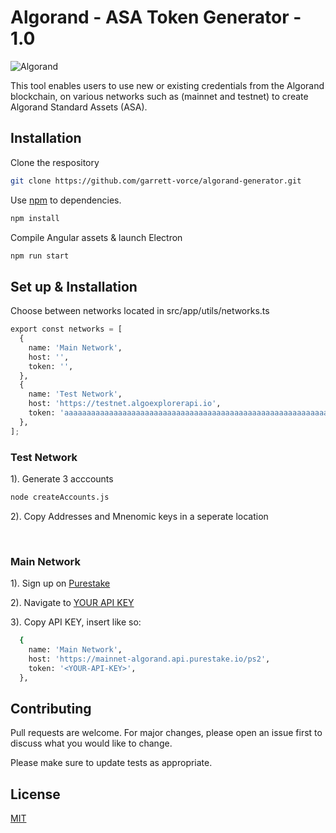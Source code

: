 # Algorand - ASA Token Generator - 1.0

![Algorand](https://www.algorand.com/assets/media-kit/logos/full/png/algorand_full_logo_white.png)

This tool enables users to use new or existing credentials from the Algorand blockchain, on various networks such as (mainnet and testnet) to create Algorand Standard Assets (ASA).

## Installation

Clone the respository

```bash
git clone https://github.com/garrett-vorce/algorand-generator.git
```

Use [npm](https://www.npmjs.com/) to dependencies.

```bash
npm install
```

Compile Angular assets & launch Electron

```bash
npm run start
```

## Set up & Installation

Choose between networks located in src/app/utils/networks.ts

```python
export const networks = [
  {
    name: 'Main Network',
    host: '',
    token: '',
  },
  {
    name: 'Test Network',
    host: 'https://testnet.algoexplorerapi.io',
    token: 'aaaaaaaaaaaaaaaaaaaaaaaaaaaaaaaaaaaaaaaaaaaaaaaaaaaaaaaaaaaaaaaa',
  },
];

```

### Test Network

1). Generate 3 acccounts

```bash
node createAccounts.js
```

2). Copy Addresses and Mnenomic keys in a seperate location

<br />

### Main Network

1). Sign up on [Purestake](https://developer.purestake.io/)

2). Navigate to [YOUR API KEY](https://developer.purestake.io/home)

3). Copy API KEY, insert like so:

```bash
  {
    name: 'Main Network',
    host: 'https://mainnet-algorand.api.purestake.io/ps2',
    token: '<YOUR-API-KEY>',
  },
```

## Contributing

Pull requests are welcome. For major changes, please open an issue first to discuss what you would like to change.

Please make sure to update tests as appropriate.

## License

[MIT](https://choosealicense.com/licenses/mit/)
